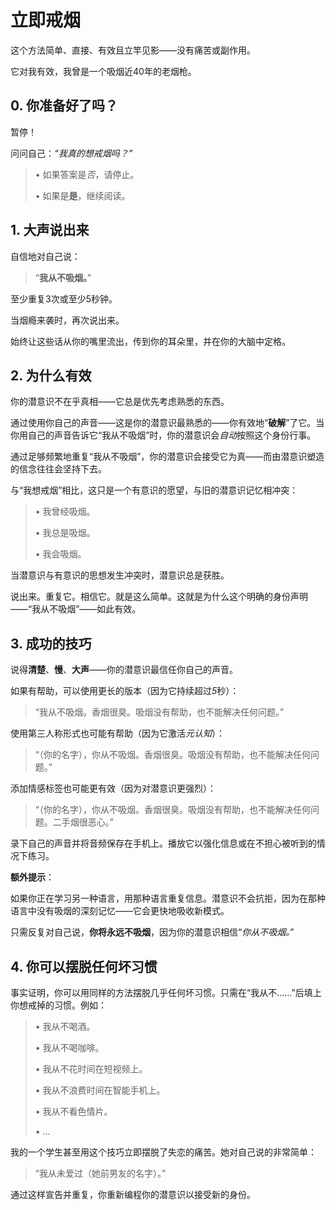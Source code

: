 # 立即戒烟

这个方法简单、直接、有效且立竿见影——没有痛苦或副作用。

它对我有效，我曾是一个吸烟近40年的老烟枪。

## 0. 你准备好了吗？

暂停！

问问自己：*“我真的想戒烟吗？”*

> • 如果答案是*否*，请停止。
>
> • 如果是**是**，继续阅读。

## 1. 大声说出来

自信地对自己说：

> “**我从不吸烟。**”

至少重复3次或至少5秒钟。

当烟瘾来袭时，再次说出来。

始终让这些话从你的嘴里流出，传到你的耳朵里，并在你的大脑中定格。

## 2. 为什么有效

你的潜意识不在乎真相——它总是优先考虑熟悉的东西。

通过使用你自己的声音——这是你的潜意识最熟悉的——你有效地“**破解**”了它。当你用自己的声音告诉它“我从不吸烟”时，你的潜意识会*自动*按照这个身份行事。

通过足够频繁地重复“我从不吸烟”，你的潜意识会接受它为真——而由潜意识塑造的信念往往会坚持下去。

与“我想戒烟”相比，这只是一个有意识的愿望，与旧的潜意识记忆相冲突：

> • 我曾经吸烟。
>
> • 我总是吸烟。
>
> • 我会吸烟。

当潜意识与有意识的思想发生冲突时，潜意识总是获胜。

说出来。重复它。相信它。就是这么简单。这就是为什么这个明确的身份声明——“我从不吸烟”——如此有效。

## 3. 成功的技巧

说得**清楚**、**慢**、**大声**——你的潜意识最信任你自己的声音。

如果有帮助，可以使用更长的版本（因为它持续超过*5*秒）：

> “我从不吸烟。香烟很臭。吸烟没有帮助，也不能解决任何问题。”

使用第三人称形式也可能有帮助（因为它激活*元认知*）：

> “（你的名字），你从不吸烟。香烟很臭。吸烟没有帮助，也不能解决任何问题。”

添加情感标签也可能更有效（因为对潜意识更强烈）：

> “（你的名字），你从不吸烟。香烟很臭。吸烟没有帮助，也不能解决任何问题。二手烟很恶心。”

录下自己的声音并将音频保存在手机上。播放它以强化信息或在不担心被听到的情况下练习。

**额外提示**：

如果你正在学习另一种语言，用那种语言重复信息。潜意识不会抗拒，因为在那种语言中没有吸烟的深刻记忆——它会更快地吸收新模式。

只需反复对自己说，**你将永远不吸烟**，因为你的潜意识相信“*你从不吸烟。*”

## 4. 你可以摆脱任何坏习惯

事实证明，你可以用同样的方法摆脱几乎任何坏习惯。只需在“我从不……”后填上你想戒掉的习惯。例如：

> • 我从不喝酒。
>
> • 我从不喝咖啡。
>
> • 我从不花时间在短视频上。
>
> • 我从不浪费时间在智能手机上。
>
> • 我从不看色情片。
>
> • …

我的一个学生甚至用这个技巧立即摆脱了失恋的痛苦。她对自己说的非常简单：

> “我从未爱过（她前男友的名字）。”

通过这样宣告并重复，你重新编程你的潜意识以接受新的身份。